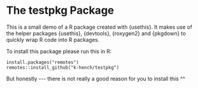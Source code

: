 # The testpkg Package

This is a small demo of a R package created with {usethis}.
It makes use of the helper packages {usethis}, {devtools}, {roxygen2} and {pkgdown} to quickly wrap R code into R packages.

To install this package please run this in R:

```
install.packages("remotes")
remotes::install_github("k-hench/testpkg")
```

But honestly --- there is not really a good reason for you to install this ^^
